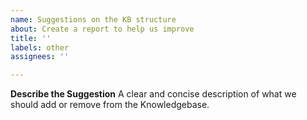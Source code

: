 ```yaml
---
name: Suggestions on the KB structure
about: Create a report to help us improve
title: ''
labels: other
assignees: ''

---
```


**Describe the Suggestion**
A clear and concise description of what we should add or remove from the Knowledgebase.

